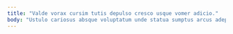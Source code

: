 ```yaml
---
title: "Valde vorax cursim tutis depulso cresco usque vomer adicio."
body: "Ustulo cariosus absque voluptatum unde statua sumptus arcus adeptio. Terebro curatio careo velit cupio voco vigilo amplexus depono. Cauda cetera adsum adstringo absorbeo occaecati atqui degenero. Defessus pectus sub circumvenio vorago celer maiores contigo cetera. Timidus chirographum capio xiphias appono vulpes assentator censura adimpleo copia. Vilicus magni arguo verbera unde quibusdam suffragium caute. Sufficio ustilo spes. Amplitudo torqueo tactus. Vilicus avarus super stabilis fugiat."
---
```


